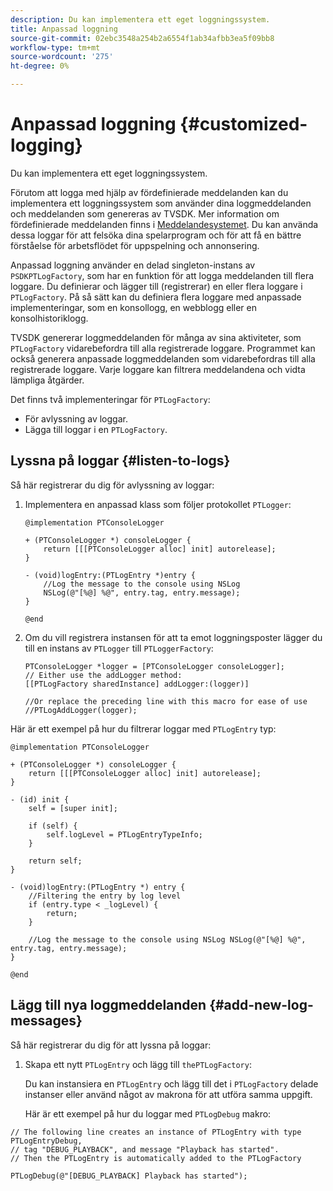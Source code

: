 ```yaml
---
description: Du kan implementera ett eget loggningssystem.
title: Anpassad loggning
source-git-commit: 02ebc3548a254b2a6554f1ab34afbb3ea5f09bb8
workflow-type: tm+mt
source-wordcount: '275'
ht-degree: 0%

---
```


# Anpassad loggning {#customized-logging}

Du kan implementera ett eget loggningssystem.

Förutom att logga med hjälp av fördefinierade meddelanden kan du implementera ett loggningssystem som använder dina loggmeddelanden och meddelanden som genereras av TVSDK. Mer information om fördefinierade meddelanden finns i [Meddelandesystemet](../c-psdk-ios-1.4-notification-system/c-psdk-ios-1.4-notification-system.md). Du kan använda dessa loggar för att felsöka dina spelarprogram och för att få en bättre förståelse för arbetsflödet för uppspelning och annonsering.

Anpassad loggning använder en delad singleton-instans av `PSDKPTLogFactory`, som har en funktion för att logga meddelanden till flera loggare. Du definierar och lägger till (registrerar) en eller flera loggare i `PTLogFactory`. På så sätt kan du definiera flera loggare med anpassade implementeringar, som en konsollogg, en webblogg eller en konsolhistoriklogg.

TVSDK genererar loggmeddelanden för många av sina aktiviteter, som `PTLogFactory` vidarebefordra till alla registrerade loggare. Programmet kan också generera anpassade loggmeddelanden som vidarebefordras till alla registrerade loggare. Varje loggare kan filtrera meddelandena och vidta lämpliga åtgärder.

Det finns två implementeringar för `PTLogFactory`:

* För avlyssning av loggar.
* Lägga till loggar i en `PTLogFactory`.

## Lyssna på loggar {#listen-to-logs}

Så här registrerar du dig för avlyssning av loggar:
1. Implementera en anpassad klass som följer protokollet `PTLogger`:

   ```
   @implementation PTConsoleLogger 
   
   + (PTConsoleLogger *) consoleLogger { 
       return [[[PTConsoleLogger alloc] init] autorelease]; 
   } 
   
   - (void)logEntry:(PTLogEntry *)entry { 
       //Log the message to the console using NSLog  
       NSLog(@"[%@] %@", entry.tag, entry.message); 
   } 
   
   @end
   ```

1. Om du vill registrera instansen för att ta emot loggningsposter lägger du till en instans av `PTLogger` till `PTLoggerFactory`:

   ```
   PTConsoleLogger *logger = [PTConsoleLogger consoleLogger]; 
   // Either use the addLogger method: 
   [[PTLogFactory sharedInstance] addLogger:(logger)] 
   
   //Or replace the preceding line with this macro for ease of use 
   //PTLogAddLogger(logger); 
   ```

<!--<a id="example_3738B5A8B4C048D28695E62297CF39E3"></a>-->

Här är ett exempel på hur du filtrerar loggar med `PTLogEntry` typ:

```
@implementation PTConsoleLogger 
 
+ (PTConsoleLogger *) consoleLogger { 
    return [[[PTConsoleLogger alloc] init] autorelease]; 
} 
 
- (id) init { 
    self = [super init]; 
 
    if (self) { 
        self.logLevel = PTLogEntryTypeInfo; 
    } 
 
    return self; 
} 
 
- (void)logEntry:(PTLogEntry *) entry { 
    //Filtering the entry by log level  
    if (entry.type < _logLevel) { 
        return; 
    } 
 
    //Log the message to the console using NSLog NSLog(@"[%@] %@", entry.tag, entry.message); 
} 
 
@end
```

## Lägg till nya loggmeddelanden {#add-new-log-messages}

Så här registrerar du dig för att lyssna på loggar:
1. Skapa ett nytt `PTLogEntry` och lägg till `thePTLogFactory`:

   Du kan instansiera en `PTLogEntry` och lägg till det i `PTLogFactory` delade instanser eller använd något av makrona för att utföra samma uppgift.

   Här är ett exempel på hur du loggar med `PTLogDebug` makro:

<!--<a id="example_F014436E1686468F941F4EBD1A21B18E"></a>-->

```
// The following line creates an instance of PTLogEntry with type PTLogEntryDebug, 
// tag "DEBUG_PLAYBACK", and message "Playback has started". 
// Then the PTLogEntry is automatically added to the PTLogFactory  
 
PTLogDebug(@"[DEBUG_PLAYBACK] Playback has started");
```
